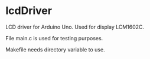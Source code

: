 # lcdDriver
LCD driver for Arduino Uno. Used for display LCM1602C.

File main.c is used for testing purposes.

Makefile needs directory variable to use.
